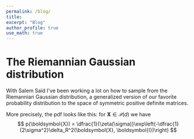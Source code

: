 ```yaml
---
permalink: /blog/
title:
excerpt: "Blog"
author_profile: true
use_math: true
---
```


# The Riemannian Gaussian distribution
With Salem Saïd I've been working a lot on how to sample from the Riemannian Gaussian
distribution, a generalized version of our favorite probability distribution to the
space of symmetric positive definite matrices.

More precisely, the pdf looks like this: for $\boldsymbol{X} \in \mathcal{P}(d)$ we have
$$
p(\boldsymbol{X}) = \dfrac{1}{\zeta(\sigma)}\exp\left(-\dfrac{1}{2\sigma^2}\delta_R^2(\boldsymbol{X}, \boldsymbol{I})\right)
$$
